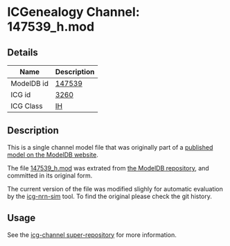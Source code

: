 # ICGenealogy Channel: 147539\_h.mod

## Details

Name | Description
---- | -----------
ModelDB id | [147539](http://senselab.med.yale.edu/ModelDB/ShowModel.cshtml?model=147539)
ICG id | [3260](http://icg.neurotheory.ox.ac.uk/channels/4/3260)
ICG Class | [IH](http://icg.neurotheory.ox.ac.uk/channels/4)

## Description

This is a single channel model file that was originally part of a [published model on the ModelDB website](http://senselab.med.yale.edu/mModelDB/ShowModel.cshtml?model=147539).


The file [147539\_h.mod](147539_h.mod) was extrated from [the ModelDB repository](http://senselab.med.yale.edu/ModelDB/ShowModel.cshtml?model=147539), and committed in its original form.

The current version of the file was modified slighly for automatic evaluation by the [icg-nrn-sim](https://github.com/icgenealogy/icg-nrn-sim) tool. To find the original please check the git history.


## Usage

See the [icg-channel super-repository](https://github.com/icgenealogy/icg-channels) for more information.